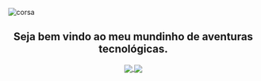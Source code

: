 <!--
**izaelgs/izaelgs** is a ✨ _special_ ✨ repository because its `README.md` (this file) appears on your GitHub profile.

Here are some ideas to get you started:

- 🔭 I’m currently working on ...
- 🌱 I’m currently learning ...
- 👯 I’m looking to collaborate on ...
- 🤔 I’m looking for help with ...
- 💬 Ask me about ...
- 📫 How to reach me: ...
- 😄 Pronouns: ...
- ⚡ Fun fact: ...
-->
![corsa](https://user-images.githubusercontent.com/72363296/123556527-0d030280-d762-11eb-92b1-944440dee84f.png)

<h2 align="center">
  Seja bem vindo ao meu mundinho de aventuras tecnológicas.
</h2>

<div align="center">
  <a href="https://github.com/izaelgs/github-readme-stats">
  <img align="center" src="https://github-readme-stats.vercel.app/api?username=izaelgs&show_icons=true&theme=radical&repo=github-readme-stats" />
  </a>
  <a href="https://github.com/izaelgs/convoychat">
  <img align="center" src="https://github-readme-stats.vercel.app/api/top-langs/?username=izaelgs&hide=,scss&theme=radical&repo=convoychat" />
  </a>
 </div>
